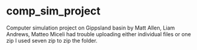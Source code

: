 # comp_sim_project
Computer simulation project on Gippsland basin by Matt Allen, Liam Andrews, Matteo Miceli
had trouble uploading either individual files or one zip I used seven zip to zip the folder.
